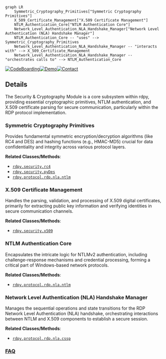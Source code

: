 ```mermaid
graph LR
    Symmetric_Cryptography_Primitives["Symmetric Cryptography Primitives"]
    X_509_Certificate_Management["X.509 Certificate Management"]
    NTLM_Authentication_Core["NTLM Authentication Core"]
    Network_Level_Authentication_NLA_Handshake_Manager["Network Level Authentication (NLA) Handshake Manager"]
    NTLM_Authentication_Core -- "uses" --> Symmetric_Cryptography_Primitives
    Network_Level_Authentication_NLA_Handshake_Manager -- "interacts with" --> X_509_Certificate_Management
    Network_Level_Authentication_NLA_Handshake_Manager -- "orchestrates calls to" --> NTLM_Authentication_Core
```

[![CodeBoarding](https://img.shields.io/badge/Generated%20by-CodeBoarding-9cf?style=flat-square)](https://github.com/CodeBoarding/GeneratedOnBoardings)[![Demo](https://img.shields.io/badge/Try%20our-Demo-blue?style=flat-square)](https://www.codeboarding.org/demo)[![Contact](https://img.shields.io/badge/Contact%20us%20-%20contact@codeboarding.org-lightgrey?style=flat-square)](mailto:contact@codeboarding.org)

## Details

The Security & Cryptography Module is a core subsystem within rdpy, providing essential cryptographic primitives, NTLM authentication, and X.509 certificate parsing for secure communication, particularly within the RDP protocol implementation.

### Symmetric Cryptography Primitives
Provides fundamental symmetric encryption/decryption algorithms (like RC4 and DES) and hashing functions (e.g., HMAC-MD5) crucial for data confidentiality and integrity across various protocol layers.


**Related Classes/Methods**:

- <a href="https://github.com/citronneur/rdpy/blob/master/rdpy/security/rc4.py" target="_blank" rel="noopener noreferrer">`rdpy.security.rc4`</a>
- <a href="https://github.com/citronneur/rdpy/blob/master/rdpy/security/pyDes.py" target="_blank" rel="noopener noreferrer">`rdpy.security.pyDes`</a>
- <a href="https://github.com/citronneur/rdpy/blob/master/rdpy/protocol/rdp/nla/ntlm.py" target="_blank" rel="noopener noreferrer">`rdpy.protocol.rdp.nla.ntlm`</a>


### X.509 Certificate Management
Handles the parsing, validation, and processing of X.509 digital certificates, primarily for extracting public key information and verifying identities in secure communication channels.


**Related Classes/Methods**:

- <a href="https://github.com/citronneur/rdpy/blob/master/rdpy/security/x509.py" target="_blank" rel="noopener noreferrer">`rdpy.security.x509`</a>


### NTLM Authentication Core
Encapsulates the intricate logic for NTLMv2 authentication, including challenge-response mechanisms and credential processing, forming a critical part of Windows-based network protocols.


**Related Classes/Methods**:

- <a href="https://github.com/citronneur/rdpy/blob/master/rdpy/protocol/rdp/nla/ntlm.py" target="_blank" rel="noopener noreferrer">`rdpy.protocol.rdp.nla.ntlm`</a>


### Network Level Authentication (NLA) Handshake Manager
Manages the sequential operations and state transitions for the RDP Network Level Authentication (NLA) handshake, orchestrating interactions between NTLM and X.509 components to establish a secure session.


**Related Classes/Methods**:

- <a href="https://github.com/citronneur/rdpy/blob/master/rdpy/protocol/rdp/nla/cssp.py" target="_blank" rel="noopener noreferrer">`rdpy.protocol.rdp.nla.cssp`</a>




### [FAQ](https://github.com/CodeBoarding/GeneratedOnBoardings/tree/main?tab=readme-ov-file#faq)